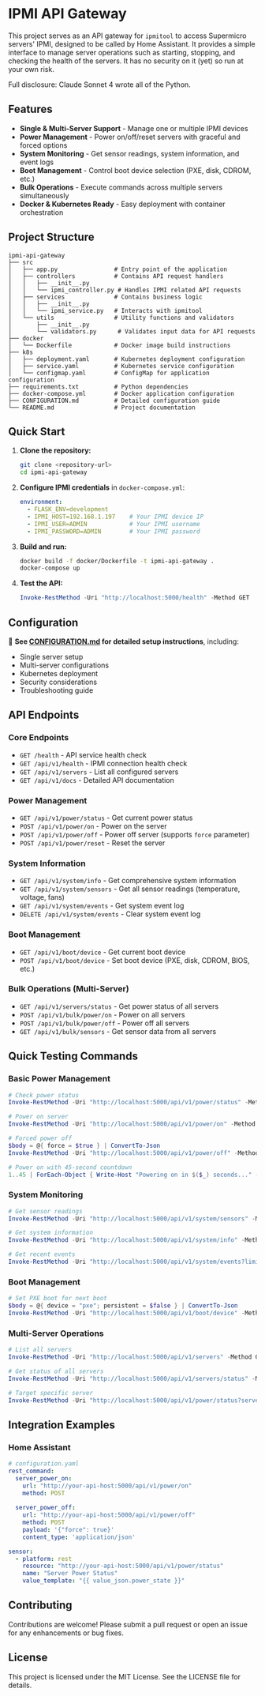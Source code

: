# IPMI API Gateway

This project serves as an API gateway for `ipmitool` to access Supermicro servers' IPMI, designed to be called by Home Assistant. It provides a simple interface to manage server operations such as starting, stopping, and checking the health of the servers. It has no security on it (yet) so run at your own risk.

Full disclosure: Claude Sonnet 4 wrote all of the Python. 

## Features

- **Single & Multi-Server Support** - Manage one or multiple IPMI devices
- **Power Management** - Power on/off/reset servers with graceful and forced options
- **System Monitoring** - Get sensor readings, system information, and event logs
- **Boot Management** - Control boot device selection (PXE, disk, CDROM, etc.)
- **Bulk Operations** - Execute commands across multiple servers simultaneously
- **Docker & Kubernetes Ready** - Easy deployment with container orchestration

## Project Structure

```
ipmi-api-gateway
├── src
│   ├── app.py                # Entry point of the application
│   ├── controllers           # Contains API request handlers
│   │   ├── __init__.py
│   │   └── ipmi_controller.py # Handles IPMI related API requests
│   ├── services              # Contains business logic
│   │   ├── __init__.py
│   │   └── ipmi_service.py   # Interacts with ipmitool
│   └── utils                 # Utility functions and validators
│       ├── __init__.py
│       └── validators.py      # Validates input data for API requests
├── docker
│   └── Dockerfile            # Docker image build instructions
├── k8s
│   ├── deployment.yaml       # Kubernetes deployment configuration
│   ├── service.yaml          # Kubernetes service configuration
│   └── configmap.yaml        # ConfigMap for application configuration
├── requirements.txt          # Python dependencies
├── docker-compose.yml        # Docker application configuration
├── CONFIGURATION.md          # Detailed configuration guide
└── README.md                 # Project documentation
```

## Quick Start

1. **Clone the repository:**
   ```bash
   git clone <repository-url>
   cd ipmi-api-gateway
   ```

2. **Configure IPMI credentials** in `docker-compose.yml`:
   ```yaml
   environment:
     - FLASK_ENV=development
     - IPMI_HOST=192.168.1.197    # Your IPMI device IP
     - IPMI_USER=ADMIN            # Your IPMI username
     - IPMI_PASSWORD=ADMIN        # Your IPMI password
   ```

3. **Build and run:**
   ```bash
   docker build -f docker/Dockerfile -t ipmi-api-gateway .
   docker-compose up
   ```

4. **Test the API:**
   ```powershell
   Invoke-RestMethod -Uri "http://localhost:5000/health" -Method GET
   ```

## Configuration

📖 **See [CONFIGURATION.md](CONFIGURATION.md) for detailed setup instructions**, including:
- Single server setup
- Multi-server configurations
- Kubernetes deployment
- Security considerations
- Troubleshooting guide

## API Endpoints

### Core Endpoints
- `GET /health` - API service health check
- `GET /api/v1/health` - IPMI connection health check
- `GET /api/v1/servers` - List all configured servers
- `GET /api/v1/docs` - Detailed API documentation

### Power Management
- `GET /api/v1/power/status` - Get current power status
- `POST /api/v1/power/on` - Power on the server
- `POST /api/v1/power/off` - Power off server (supports `force` parameter)
- `POST /api/v1/power/reset` - Reset the server

### System Information
- `GET /api/v1/system/info` - Get comprehensive system information
- `GET /api/v1/system/sensors` - Get all sensor readings (temperature, voltage, fans)
- `GET /api/v1/system/events` - Get system event log
- `DELETE /api/v1/system/events` - Clear system event log

### Boot Management
- `GET /api/v1/boot/device` - Get current boot device
- `POST /api/v1/boot/device` - Set boot device (PXE, disk, CDROM, BIOS, etc.)

### Bulk Operations (Multi-Server)
- `GET /api/v1/servers/status` - Get power status of all servers
- `POST /api/v1/bulk/power/on` - Power on all servers
- `POST /api/v1/bulk/power/off` - Power off all servers
- `GET /api/v1/bulk/sensors` - Get sensor data from all servers

## Quick Testing Commands

### Basic Power Management
```powershell
# Check power status
Invoke-RestMethod -Uri "http://localhost:5000/api/v1/power/status" -Method GET

# Power on server
Invoke-RestMethod -Uri "http://localhost:5000/api/v1/power/on" -Method POST

# Forced power off
$body = @{ force = $true } | ConvertTo-Json
Invoke-RestMethod -Uri "http://localhost:5000/api/v1/power/off" -Method POST -Body $body -ContentType "application/json"

# Power on with 45-second countdown
1..45 | ForEach-Object { Write-Host "Powering on in $($_) seconds..." -NoNewline; Start-Sleep 1; Write-Host "`r" -NoNewline }; Write-Host "Sending power on command..."; Invoke-RestMethod -Uri "http://localhost:5000/api/v1/power/on" -Method POST
```

### System Monitoring
```powershell
# Get sensor readings
Invoke-RestMethod -Uri "http://localhost:5000/api/v1/system/sensors" -Method GET

# Get system information
Invoke-RestMethod -Uri "http://localhost:5000/api/v1/system/info" -Method GET

# Get recent events
Invoke-RestMethod -Uri "http://localhost:5000/api/v1/system/events?limit=10" -Method GET
```

### Boot Management
```powershell
# Set PXE boot for next boot
$body = @{ device = "pxe"; persistent = $false } | ConvertTo-Json
Invoke-RestMethod -Uri "http://localhost:5000/api/v1/boot/device" -Method POST -Body $body -ContentType "application/json"
```

### Multi-Server Operations
```powershell
# List all servers
Invoke-RestMethod -Uri "http://localhost:5000/api/v1/servers" -Method GET

# Get status of all servers
Invoke-RestMethod -Uri "http://localhost:5000/api/v1/servers/status" -Method GET

# Target specific server
Invoke-RestMethod -Uri "http://localhost:5000/api/v1/power/status?server_id=server1" -Method GET
```

## Integration Examples

### Home Assistant
```yaml
# configuration.yaml
rest_command:
  server_power_on:
    url: "http://your-api-host:5000/api/v1/power/on"
    method: POST
  
  server_power_off:
    url: "http://your-api-host:5000/api/v1/power/off"
    method: POST
    payload: '{"force": true}'
    content_type: 'application/json'

sensor:
  - platform: rest
    resource: "http://your-api-host:5000/api/v1/power/status"
    name: "Server Power Status"
    value_template: "{{ value_json.power_state }}"
```

## Contributing

Contributions are welcome! Please submit a pull request or open an issue for any enhancements or bug fixes.

## License

This project is licensed under the MIT License. See the LICENSE file for details.